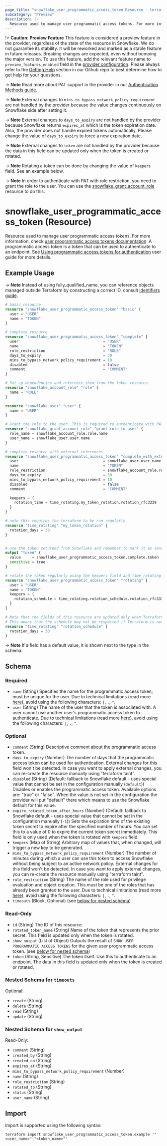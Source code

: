 ```yaml
---
page_title: "snowflake_user_programmatic_access_token Resource - terraform-provider-snowflake"
subcategory: "Preview"
description: |-
  Resource used to manage user programmatic access tokens. For more information, check user programmatic access tokens documentation https://docs.snowflake.com/en/sql-reference/sql/alter-user-add-programmatic-access-token. A programmatic access token is a token that can be used to authenticate to an endpoint. See Using programmatic access tokens for authentication https://docs.snowflake.com/en/user-guide/programmatic-access-tokens user guide for more details.
---
```


!> **Caution: Preview Feature** This feature is considered a preview feature in the provider, regardless of the state of the resource in Snowflake. We do not guarantee its stability. It will be reworked and marked as a stable feature in future releases. Breaking changes are expected, even without bumping the major version. To use this feature, add the relevant feature name to `preview_features_enabled` field in the [provider configuration](https://registry.terraform.io/providers/snowflakedb/snowflake/latest/docs#schema). Please always refer to the [Getting Help](https://github.com/snowflakedb/terraform-provider-snowflake?tab=readme-ov-file#getting-help) section in our Github repo to best determine how to get help for your questions.

-> **Note** Read more about PAT support in the provider in our [Authentication Methods guide](../guides/authentication_methods#managing-pats).

-> **Note** External changes to `mins_to_bypass_network_policy_requirement` are not handled by the provider because the value changes continuously on Snowflake side after setting it.

-> **Note** External changes to `days_to_expiry` are not handled by the provider because Snowflake returns `expires_at` which is the token expiration date. Also, the provider does not handle expired tokens automatically. Please change the value of `days_to_expiry` to force a new expiration date.

-> **Note** External changes to `token` are not handled by the provider because the data in this field can be updated only when the token is created or rotated.

-> **Note** Rotating a token can be done by changing the value of `keepers` field. See an example below.

-> **Note** In order to authenticate with PAT with role restriction, you need to grant the role to the user. You can use the [snowflake_grant_account_role](./grant_account_role) resource to do this.

# snowflake_user_programmatic_access_token (Resource)

Resource used to manage user programmatic access tokens. For more information, check [user programmatic access tokens documentation](https://docs.snowflake.com/en/sql-reference/sql/alter-user-add-programmatic-access-token). A programmatic access token is a token that can be used to authenticate to an endpoint. See [Using programmatic access tokens for authentication](https://docs.snowflake.com/en/user-guide/programmatic-access-tokens) user guide for more details.

## Example Usage

-> **Note** Instead of using fully_qualified_name, you can reference objects managed outside Terraform by constructing a correct ID, consult [identifiers guide](../guides/identifiers_rework_design_decisions#new-computed-fully-qualified-name-field-in-resources).
<!-- TODO(SNOW-1634854): include an example showing both methods-->

```terraform
# basic resource
resource "snowflake_user_programmatic_access_token" "basic" {
  user = "USER"
  name = "TOKEN"
}

# complete resource
resource "snowflake_user_programmatic_access_token" "complete" {
  user                                      = "USER"
  name                                      = "TOKEN"
  role_restriction                          = "ROLE"
  days_to_expiry                            = 30
  mins_to_bypass_network_policy_requirement = 10
  disabled                                  = false
  comment                                   = "COMMENT"
}

# Set up dependencies and reference them from the token resource.
resource "snowflake_account_role" "role" {
  name = "ROLE"
}

resource "snowflake_user" "user" {
  name = "USER"
}

# Grant the role to the user. This is required to authenticate with PAT with role restriction.
resource "snowflake_grant_account_role" "grant_role_to_user" {
  role_name = snowflake_account_role.role.name
  user_name = snowflake_user.user.name
}

# complete resource with external references
resource "snowflake_user_programmatic_access_token" "complete_with_external_references" {
  user                                      = snowflake_user.user.name
  name                                      = "TOKEN"
  role_restriction                          = snowflake_account_role.role.name
  days_to_expiry                            = 30
  mins_to_bypass_network_policy_requirement = 10
  disabled                                  = false
  comment                                   = "COMMENT"

  keepers = {
    rotation_time = time_rotating.my_token_rotation.rotation_rfc3339
  }
}

# note this requires the terraform to be run regularly
resource "time_rotating" "my_token_rotation" {
  rotation_days = 30
}


# use the token returned from Snowflake and remember to mark it as sensitive
output "token" {
  value     = snowflake_user_programmatic_access_token.complete.token
  sensitive = true
}

# rotate the token regularly using the keepers field and time_rotating resource
resource "snowflake_user_programmatic_access_token" "rotating" {
  user = "USER"
  name = "TOKEN"
  keepers = {
    rotation_schedule = time_rotating.rotation_schedule.rotation_rfc3339
  }
}

# Note that the fields of this resource are updated only when Terraform is run.
# This means that the schedule may not be respected if Terraform is not run regularly.
resource "time_rotating" "rotation_schedule" {
  rotation_days = 30
}
```

-> **Note** If a field has a default value, it is shown next to the type in the schema.

<!-- schema generated by tfplugindocs -->
## Schema

### Required

- `name` (String) Specifies the name for the programmatic access token; must be unique for the user. Due to technical limitations (read more [here](../guides/identifiers_rework_design_decisions#known-limitations-and-identifier-recommendations)), avoid using the following characters: `|`, `.`, `"`.
- `user` (String) The name of the user that the token is associated with. A user cannot use another user's programmatic access token to authenticate. Due to technical limitations (read more [here](../guides/identifiers_rework_design_decisions#known-limitations-and-identifier-recommendations)), avoid using the following characters: `|`, `.`, `"`.

### Optional

- `comment` (String) Descriptive comment about the programmatic access token.
- `days_to_expiry` (Number) The number of days that the programmatic access token can be used for authentication. External changes for this field won't be detected. In case you want to apply external changes, you can re-create the resource manually using "terraform taint".
- `disabled` (String) (Default: fallback to Snowflake default - uses special value that cannot be set in the configuration manually (`default`)) Disables or enables the programmatic access token. Available options are: "true" or "false". When the value is not set in the configuration the provider will put "default" there which means to use the Snowflake default for this value.
- `expire_rotated_token_after_hours` (Number) (Default: fallback to Snowflake default - uses special value that cannot be set in the configuration manually (`-1`)) Sets the expiration time of the existing token secret to expire after the specified number of hours. You can set this to a value of 0 to expire the current token secret immediately. This field is only used when the token is rotated with `keepers` field.
- `keepers` (Map of String) Arbitrary map of values that, when changed, will trigger a new key to be generated.
- `mins_to_bypass_network_policy_requirement` (Number) The number of minutes during which a user can use this token to access Snowflake without being subject to an active network policy. External changes for this field won't be detected. In case you want to apply external changes, you can re-create the resource manually using "terraform taint".
- `role_restriction` (String) The name of the role used for privilege evaluation and object creation. This must be one of the roles that has already been granted to the user. Due to technical limitations (read more [here](../guides/identifiers_rework_design_decisions#known-limitations-and-identifier-recommendations)), avoid using the following characters: `|`, `.`, `"`.
- `timeouts` (Block, Optional) (see [below for nested schema](#nestedblock--timeouts))

### Read-Only

- `id` (String) The ID of this resource.
- `rotated_token_name` (String) Name of the token that represents the prior secret. This field is updated only when the token is rotated.
- `show_output` (List of Object) Outputs the result of `SHOW USER PROGRAMMATIC ACCESS TOKENS` for the given user programmatic access token. (see [below for nested schema](#nestedatt--show_output))
- `token` (String, Sensitive) The token itself. Use this to authenticate to an endpoint. The data in this field is updated only when the token is created or rotated.

<a id="nestedblock--timeouts"></a>
### Nested Schema for `timeouts`

Optional:

- `create` (String)
- `delete` (String)
- `read` (String)
- `update` (String)


<a id="nestedatt--show_output"></a>
### Nested Schema for `show_output`

Read-Only:

- `comment` (String)
- `created_by` (String)
- `created_on` (String)
- `expires_at` (String)
- `mins_to_bypass_network_policy_requirement` (Number)
- `name` (String)
- `role_restriction` (String)
- `rotated_to` (String)
- `status` (String)
- `user_name` (String)

## Import

Import is supported using the following syntax:

```shell
terraform import snowflake_user_programmatic_access_token.example '"<user_name>"|"<token_name>"'
```

